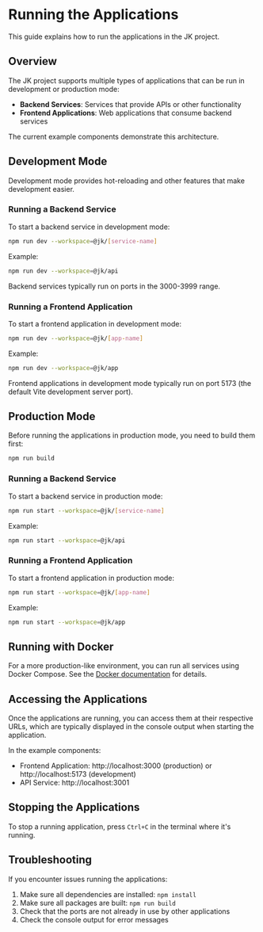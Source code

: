 # Running the Applications

This guide explains how to run the applications in the JK project.

## Overview

The JK project supports multiple types of applications that can be run in development or production mode:

- **Backend Services**: Services that provide APIs or other functionality
- **Frontend Applications**: Web applications that consume backend services

The current example components demonstrate this architecture.

## Development Mode

Development mode provides hot-reloading and other features that make development easier.

### Running a Backend Service

To start a backend service in development mode:

```bash
npm run dev --workspace=@jk/[service-name]
```

Example:
```bash
npm run dev --workspace=@jk/api
```

Backend services typically run on ports in the 3000-3999 range.

### Running a Frontend Application

To start a frontend application in development mode:

```bash
npm run dev --workspace=@jk/[app-name]
```

Example:
```bash
npm run dev --workspace=@jk/app
```

Frontend applications in development mode typically run on port 5173 (the default Vite development server port).

## Production Mode

Before running the applications in production mode, you need to build them first:

```bash
npm run build
```

### Running a Backend Service

To start a backend service in production mode:

```bash
npm run start --workspace=@jk/[service-name]
```

Example:
```bash
npm run start --workspace=@jk/api
```

### Running a Frontend Application

To start a frontend application in production mode:

```bash
npm run start --workspace=@jk/[app-name]
```

Example:
```bash
npm run start --workspace=@jk/app
```

## Running with Docker

For a more production-like environment, you can run all services using Docker Compose. See the [Docker documentation](../docker/usage.md) for details.

## Accessing the Applications

Once the applications are running, you can access them at their respective URLs, which are typically displayed in the console output when starting the application.

In the example components:
- Frontend Application: http://localhost:3000 (production) or http://localhost:5173 (development)
- API Service: http://localhost:3001

## Stopping the Applications

To stop a running application, press `Ctrl+C` in the terminal where it's running.

## Troubleshooting

If you encounter issues running the applications:

1. Make sure all dependencies are installed: `npm install`
2. Make sure all packages are built: `npm run build`
3. Check that the ports are not already in use by other applications
4. Check the console output for error messages
